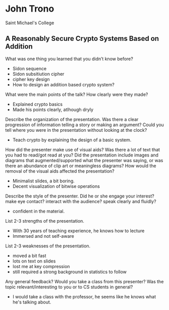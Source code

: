 # John Trono

Saint Michael's College

## A Reasonably Secure Crypto Systems Based on Addition

What was one thing you learned that you didn’t know before?
- Sidon sequence
- Sidon subsitiution cipher
- cipher key design
- How to design an addition based crypto system?

What were the main points of the talk? How clearly were they made?
- Explained crypto basics
- Made his points clearly, atlhough dryly

Describe the organization of the presentation. Was there a clear progression of information telling a story or making an argument? Could you tell where you were in the presentation without looking at the clock?
- Teach crypto by explaining the design of a basic system.

How did the presenter make use of visual aids? Was there a lot of text that you had to read/got read at you? Did the presentation include images and diagrams that augmented/supported what the presenter was saying, or was there an abundance of clip art or meaningless diagrams? How would the removal of the visual aids affected the presentation?
- Minimalist slides, a bit boring.
- Decent visualization of bitwise operations

Describe the style of the presenter. Did he or she engage your interest? make eye contact? interact with the audience? speak clearly and fluidly?
- confident in the material.

List 2-3 strengths of the presentation.
- With 30 years of teaching experience, he knows how to lecture
- Immersed and not self-aware

List 2-3 weaknesses of the presentation.
- moved a bit fast
- lots on text on slides
- lost me at key compression
- still required a strong background in statistics to follow

Any general feedback? Would you take a class from this presenter? Was the topic relevant/interesting to you or to CS students in general?
- I would take a class with the professor, he seems like he knows what he's talking about.
